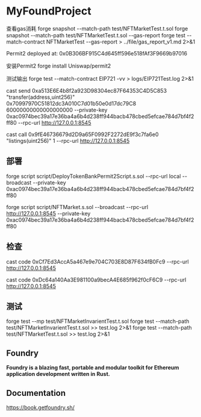 # MyFoundProject
查看gas消耗
forge snapshot --match-path test/NFTMarketTest.t.sol
forge snapshot --match-path test/NFTMarketTest.t.sol --gas-report
forge test --match-contract NFTMarketTest --gas-report > ../file/gas_report_v1.md 2>&1


Permit2 deployed at: 0x0B306BF915C4d645ff596e518fAf3F9669b97016

安装Permit2 
forge install Uniswap/permit2   



测试输出
forge test --match-contract EIP721 -vv > logs/EIP721Test.log 2>&1


cast send 0xa513E6E4b8f2a923D98304ec87F64353C4D5C853 "transfer(address,uint256)" 0x70997970C51812dc3A010C7d01b50e0d17dc79C8 60000000000000000000 --private-key 0xac0974bec39a17e36ba4a6b4d238ff944bacb478cbed5efcae784d7bf4f2ff80 --rpc-url http://127.0.0.1:8545


cast call 0x9fE46736679d2D9a65F0992F2272dE9f3c7fa6e0 "listings(uint256)" 1 --rpc-url http://127.0.0.1:8545

## 部署

forge script script/DeployTokenBankPermit2Script.s.sol --rpc-url local --broadcast --private-key 0xac0974bec39a17e36ba4a6b4d238ff944bacb478cbed5efcae784d7bf4f2ff80

forge script script/NFTMarket.s.sol --broadcast --rpc-url http://127.0.0.1:8545 --private-key 0xac0974bec39a17e36ba4a6b4d238ff944bacb478cbed5efcae784d7bf4f2ff80

## 检查
cast code 0xCf7Ed3AccA5a467e9e704C703E8D87F634fB0Fc9 --rpc-url http://127.0.0.1:8545

cast code 0xDc64a140Aa3E981100a9becA4E685f962f0cF6C9 --rpc-url http://127.0.0.1:8545


## 测试
forge test --mp test/NFTMarketInvarientTest.t.sol
forge test --match-path test/NFTMarketInvarientTest.t.sol >> test.log 2>&1
forge test --match-path test/NFTMarketTest.t.sol >> test.log 2>&1



## Foundry
**Foundry is a blazing fast, portable and modular toolkit for Ethereum application development written in Rust.**


## Documentation

https://book.getfoundry.sh/